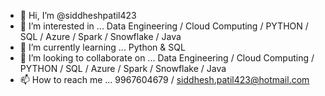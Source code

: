 - 👋 Hi, I’m @siddheshpatil423
- 👀 I’m interested in ... Data Engineering / Cloud Computing / PYTHON / SQL / Azure / Spark / Snowflake / Java
- 🌱 I’m currently learning ... Python & SQL
- 💞️ I’m looking to collaborate on ... Data Engineering / Cloud Computing / PYTHON / SQL / Azure / Spark / Snowflake / Java
- 📫 How to reach me ... 9967604679 / siddhesh.patil423@hotmail.com

<!---
siddheshpatil423/siddheshpatil423 is a ✨ special ✨ repository because its `README.md` (this file) appears on your GitHub profile.
You can click the Preview link to take a look at your changes.
--->

